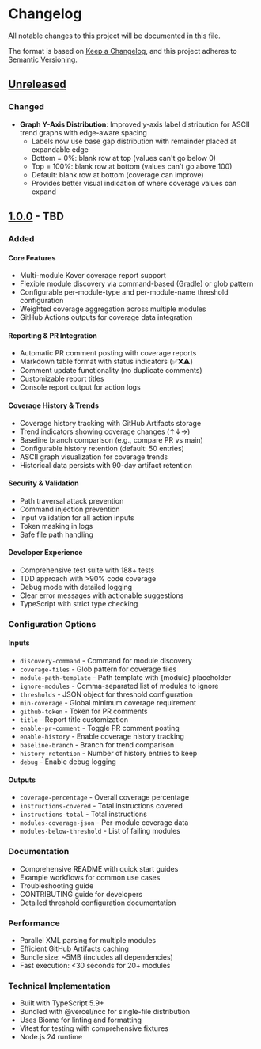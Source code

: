 # Changelog

All notable changes to this project will be documented in this file.

The format is based on [Keep a Changelog](https://keepachangelog.com/en/1.0.0/),
and this project adheres to [Semantic Versioning](https://semver.org/spec/v2.0.0.html).

## [Unreleased]

### Changed
- **Graph Y-Axis Distribution**: Improved y-axis label distribution for ASCII trend graphs with edge-aware spacing
  - Labels now use base gap distribution with remainder placed at expandable edge
  - Bottom = 0%: blank row at top (values can't go below 0)
  - Top = 100%: blank row at bottom (values can't go above 100)
  - Default: blank row at bottom (coverage can improve)
  - Provides better visual indication of where coverage values can expand

## [1.0.0] - TBD

### Added

#### Core Features
- Multi-module Kover coverage report support
- Flexible module discovery via command-based (Gradle) or glob pattern
- Configurable per-module-type and per-module-name threshold configuration
- Weighted coverage aggregation across multiple modules
- GitHub Actions outputs for coverage data integration

#### Reporting & PR Integration
- Automatic PR comment posting with coverage reports
- Markdown table format with status indicators (✅❌⚠️)
- Comment update functionality (no duplicate comments)
- Customizable report titles
- Console report output for action logs

#### Coverage History & Trends
- Coverage history tracking with GitHub Artifacts storage
- Trend indicators showing coverage changes (↑↓→)
- Baseline branch comparison (e.g., compare PR vs main)
- Configurable history retention (default: 50 entries)
- ASCII graph visualization for coverage trends
- Historical data persists with 90-day artifact retention

#### Security & Validation
- Path traversal attack prevention
- Command injection prevention
- Input validation for all action inputs
- Token masking in logs
- Safe file path handling

#### Developer Experience
- Comprehensive test suite with 188+ tests
- TDD approach with >90% code coverage
- Debug mode with detailed logging
- Clear error messages with actionable suggestions
- TypeScript with strict type checking

### Configuration Options

#### Inputs
- `discovery-command` - Command for module discovery
- `coverage-files` - Glob pattern for coverage files
- `module-path-template` - Path template with {module} placeholder
- `ignore-modules` - Comma-separated list of modules to ignore
- `thresholds` - JSON object for threshold configuration
- `min-coverage` - Global minimum coverage requirement
- `github-token` - Token for PR comments
- `title` - Report title customization
- `enable-pr-comment` - Toggle PR comment posting
- `enable-history` - Enable coverage history tracking
- `baseline-branch` - Branch for trend comparison
- `history-retention` - Number of history entries to keep
- `debug` - Enable debug logging

#### Outputs
- `coverage-percentage` - Overall coverage percentage
- `instructions-covered` - Total instructions covered
- `instructions-total` - Total instructions
- `modules-coverage-json` - Per-module coverage data
- `modules-below-threshold` - List of failing modules

### Documentation
- Comprehensive README with quick start guides
- Example workflows for common use cases
- Troubleshooting guide
- CONTRIBUTING guide for developers
- Detailed threshold configuration documentation

### Performance
- Parallel XML parsing for multiple modules
- Efficient GitHub Artifacts caching
- Bundle size: ~5MB (includes all dependencies)
- Fast execution: <30 seconds for 20+ modules

### Technical Implementation
- Built with TypeScript 5.9+
- Bundled with @vercel/ncc for single-file distribution
- Uses Biome for linting and formatting
- Vitest for testing with comprehensive fixtures
- Node.js 24 runtime

[Unreleased]: https://github.com/yshrsmz/kover-report-action/compare/v1.0.0...HEAD
[1.0.0]: https://github.com/yshrsmz/kover-report-action/releases/tag/v1.0.0
